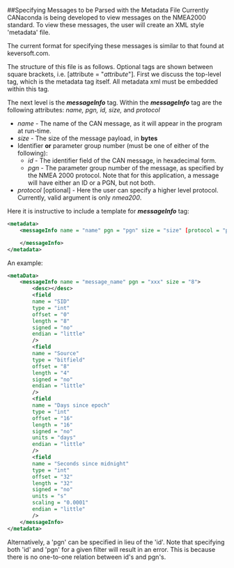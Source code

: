 ##Specifying Messages to be Parsed with the Metadata File
Currently CANaconda is being developed to view messages on the NMEA2000 standard. To view these messages, the user will create an XML style 'metadata' file. 

The current format for specifying these messages is similar to that found at keversoft.com. 

The structure of this file is as follows. Optional tags are shown between square brackets, i.e. [attribute = "*attribute*"]. First we discuss the top-level tag, which is the metadata tag itself. All metadata xml must be embedded within this tag.

The next level is the ***messageInfo*** tag. Within the ***messageInfo*** tag are the following attributes: *name, pgn, id, size,* and *protocol*
 * *name* - The name of the CAN message, as it will appear in the program at run-time. 
 * *size* - The size of the message payload, in **bytes**
 * Identifier **or** parameter group number (must be one of either of the following):
   * *id* - The identifier field of the CAN message, in hexadecimal form.
   * *pgn* - The parameter group number of the message, as specified by the NMEA 2000 protocol. Note that for this application, a message will have either an ID or a PGN, but not both.
 * *protocol* [optional] - Here the user can specify a higher level protocol. Currently, valid argument is only *nmea200*.

Here it is instructive to include a template for ***messageInfo*** tag:

```xml
<metadata>
    <messageInfo name = "name" pgn = "pgn" size = "size" [protocol = "protocol"]>

    </messageInfo>
</metadata>
```

 An example:



```xml
<metaData>
	<messageInfo name = "message_name" pgn = "xxx" size = "8"> 
		<desc></desc>
		<field 
		name = "SID"
        type = "int"
		offset = "0" 
		length = "8" 
		signed = "no" 
		endian = "little"
		/>
		<field 
		name = "Source" 
        type = "bitfield"
		offset = "8" 
		length = "4" 
		signed = "no" 
		endian = "little"
		/>
		<field 
		name = "Days since epoch" 
        type = "int"
		offset = "16" 
		length = "16" 
		signed = "no" 
		units = "days" 
		endian = "little"
		/>
		<field 
		name = "Seconds since midnight" 
        type = "int"
		offset = "32" 
		length = "32" 
		signed = "no" 
		units = "s" 
        scaling = "0.0001"
		endian = "little"
		/>
	</messageInfo>
</metadata>
```

Alternatively, a 'pgn' can be specified in lieu of the 'id'. Note that specifying both 'id' and 'pgn' for a given filter will result in an error. This is because there is no one-to-one relation between id's and pgn's.
